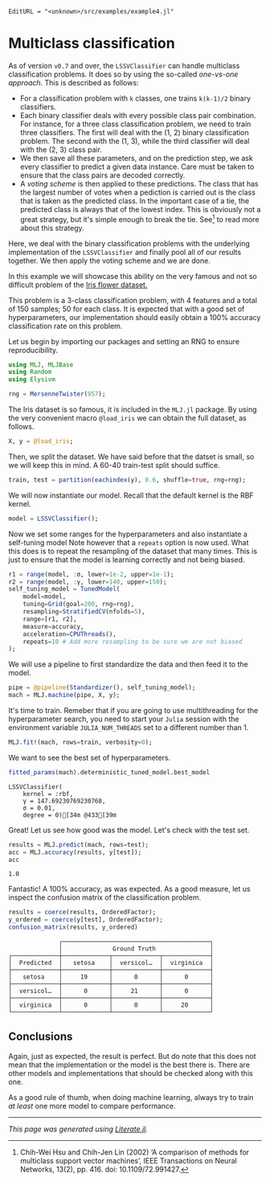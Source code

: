 ```@meta
EditURL = "<unknown>/src/examples/example4.jl"
```

# Multiclass classification

As of version `v0.7` and over, the `LSSVClassifier` can handle multiclass classification
problems.
It does so by using the so-called _one-vs-one approach_. This is described as follows:

- For a classification problem with ``k`` classes, one trains ``k(k-1)/2`` binary classifiers.
- Each binary classifier deals with every possible class pair combination. For instance, for a three class classification problem, we need to train three classifiers. The first will deal with the (1, 2) binary classification problem. The second with the (1, 3), while the third classifier will deal with the (2, 3) class pair.
- We then save all these parameters, and on the prediction step, we ask every classifier to predict a given data instance. Care must be taken to ensure that the class pairs are decoded correctly.
- A _voting scheme_ is then applied to these predictions. The class that has the largest number of votes when a pediction is carried out is the class that is taken as the predicted class. In the important case of a tie, the predicted class is always that of the lowest index. This is obviously not a great strategy, but it's simple enough to break the tie. See[^1] to read more about this strategy.

Here, we deal with the binary classification problems with the underlying implementation
of the `LSSVClassifier` and finally pool all of our results together. We then apply
the voting scheme and we are done.

In this example we will showcase this ability on the very famous and not so difficult
problem of the [Iris flower dataset.](https://en.wikipedia.org/wiki/Iris_flower_data_set)

This problem is a 3-class classification problem, with 4 features and a total of 150
samples; 50 for each class.
It is expected that with a good set of hyperparameters, our implementation should easily
obtain a 100% accuracy classification rate on this problem.

Let us begin by importing our packages and setting an RNG to ensure reproducibility.

```julia
using MLJ, MLJBase
using Random
using Elysivm

rng = MersenneTwister(957);

```

The Iris dataset is so famous, it is included in the `MLJ.jl` package. By using the
very convenient macro `@load_iris` we can obtain the full dataset, as follows.

```julia
X, y = @load_iris;

```

Then, we split the dataset. We have said before that the datset is small, so we will
keep this in mind. A 60-40 train-test split should suffice.

```julia
train, test = partition(eachindex(y), 0.6, shuffle=true, rng=rng);

```

We will now instantiate our model. Recall that the default kernel is the RBF kernel.

```julia
model = LSSVClassifier();

```

Now we set some ranges for the hyperparameters and also instantiate a self-tuning model
Note however that a `repeats` option is now used. What this does is to repeat the
resampling of the dataset that many times.
This is just to ensure that the model is learning correctly and not being biased.

```julia
r1 = range(model, :σ, lower=1e-2, upper=1e-1);
r2 = range(model, :γ, lower=140, upper=150);
self_tuning_model = TunedModel(
    model=model,
    tuning=Grid(goal=200, rng=rng),
    resampling=StratifiedCV(nfolds=5),
    range=[r1, r2],
    measure=accuracy,
    acceleration=CPUThreads(),
    repeats=10 # Add more resampling to be sure we are not biased
);

```

We will use a pipeline to first standardize the data and then feed it to the model.

```julia
pipe = @pipeline(Standardizer(), self_tuning_model);
mach = MLJ.machine(pipe, X, y);

```

It's time to train. Remeber that if you are going to use multithreading for the
hyperparameter search, you need to start your `Julia` session with the environment
variable `JULIA_NUM_THREADS` set to a different number than 1.

```julia
MLJ.fit!(mach, rows=train, verbosity=0);

```

We want to see the best set of hyperparameters.

```julia
fitted_params(mach).deterministic_tuned_model.best_model
```

```
LSSVClassifier(
    kernel = :rbf,
    γ = 147.69230769230768,
    σ = 0.01,
    degree = 0)[34m @433[39m
```

Great! Let us see how good was the model. Let's check with the test set.

```julia
results = MLJ.predict(mach, rows=test);
acc = MLJ.accuracy(results, y[test]);
acc
```

```
1.0
```

Fantastic! A 100% accuracy, as was expected.
As a good measure, let us inspect the confusion matrix of the classification problem.

```julia
results = coerce(results, OrderedFactor);
y_ordered = coerce(y[test], OrderedFactor);
confusion_matrix(results, y_ordered)
```

```
              ┌─────────────────────────────────────────┐
              │              Ground Truth               │
┌─────────────┼─────────────┬─────────────┬─────────────┤
│  Predicted  │   setosa    │  versicol…  │  virginica  │
├─────────────┼─────────────┼─────────────┼─────────────┤
│   setosa    │     19      │      0      │      0      │
├─────────────┼─────────────┼─────────────┼─────────────┤
│  versicol…  │      0      │     21      │      0      │
├─────────────┼─────────────┼─────────────┼─────────────┤
│  virginica  │      0      │      0      │     20      │
└─────────────┴─────────────┴─────────────┴─────────────┘

```

## Conclusions

Again, just as expected, the result is perfect. But do note that this does not mean that
the implementation or the model is the best there is. There are other models and
implementations that should be checked along with this one.

As a good rule of thumb, when doing machine learning, always try to train _at least_
one more model to compare performance.

[^1]: Chih-Wei Hsu and Chih-Jen Lin (2002) ‘A comparison of methods for multiclass support vector machines’, IEEE Transactions on Neural Networks, 13(2), pp. 416. doi: 10.1109/72.991427.

---

*This page was generated using [Literate.jl](https://github.com/fredrikekre/Literate.jl).*


